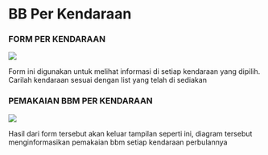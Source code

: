 # BB Per Kendaraan

### FORM PER KENDARAAN

![](<../../.gitbook/assets/PER KENDARAAN (1).PNG>)

Form ini digunakan untuk melihat informasi di setiap kendaraan yang dipilih. Carilah kendaraan sesuai dengan list yang telah di sediakan

### PEMAKAIAN BBM PER KENDARAAN

![](<../../.gitbook/assets/Screenshot (39) (1).png>)

Hasil dari form tersebut akan keluar tampilan seperti ini, diagram tersebut menginformasikan pemakaian bbm setiap kendaraan perbulannya
